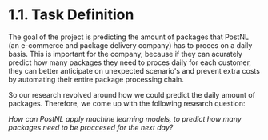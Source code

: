 <h1>1.1. Task Definition</h1>

The goal of the project is predicting the amount of packages that PostNL (an e-commerce and package delivery company) has to proces on a daily basis. This is important for the company, because if they can acurately predict how many packages they need to proces daily for each customer, they can better anticipate on unexpected scenario's and prevent extra costs by automating their entire package processing chain.

So our research revolved around how we could predict the daily amount of packages. Therefore, we come up with the following research question:

  *How can PostNL apply machine learning models, to predict how many packages need to be proccesed for the next day?*
  


